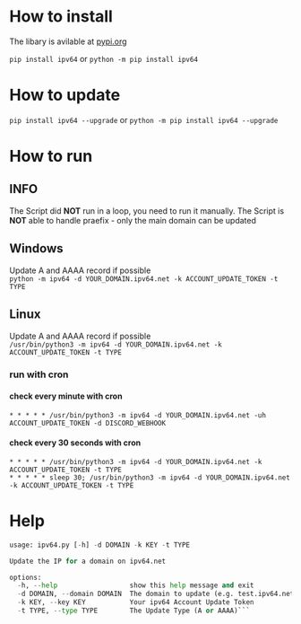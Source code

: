 # How to install
The libary is avilable at [pypi.org](https://pypi.org/project/pip/)

```pip install ipv64```
or
```python -m pip install ipv64```

# How to update
```pip install ipv64 --upgrade```
or
```python -m pip install ipv64 --upgrade```

# How to run
## INFO
The Script did __NOT__ run in a loop, you need to run it manually.
The Script is __NOT__ able to handle praefix - only the main domain can be updated

## Windows
Update A and AAAA record if possible  
```python -m ipv64 -d YOUR_DOMAIN.ipv64.net -k ACCOUNT_UPDATE_TOKEN -t TYPE```

## Linux
Update A and AAAA record if possible  
```/usr/bin/python3 -m ipv64 -d YOUR_DOMAIN.ipv64.net -k ACCOUNT_UPDATE_TOKEN -t TYPE```

### run with cron
#### check every minute with cron
```* * * * * /usr/bin/python3 -m ipv64 -d YOUR_DOMAIN.ipv64.net -uh ACCOUNT_UPDATE_TOKEN -d DISCORD_WEBHOOK```
#### check every 30 seconds with cron
```
* * * * * /usr/bin/python3 -m ipv64 -d YOUR_DOMAIN.ipv64.net -k ACCOUNT_UPDATE_TOKEN -t TYPE
* * * * * sleep 30; /usr/bin/python3 -m ipv64 -d YOUR_DOMAIN.ipv64.net -k ACCOUNT_UPDATE_TOKEN -t TYPE
```

# Help
```python ipv64.py --help
usage: ipv64.py [-h] -d DOMAIN -k KEY -t TYPE

Update the IP for a domain on ipv64.net

options:
  -h, --help                  show this help message and exit
  -d DOMAIN, --domain DOMAIN  The domain to update (e.g. test.ipv64.net)
  -k KEY, --key KEY           Your ipv64 Account Update Token
  -t TYPE, --type TYPE        The Update Type (A or AAAA)```
